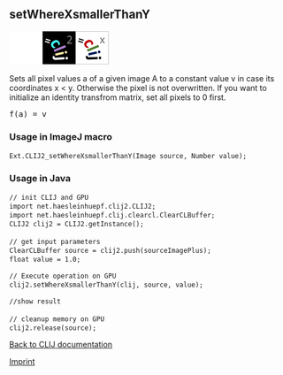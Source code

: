 ## setWhereXsmallerThanY
<img src="images/mini_empty_logo.png"/><img src="images/mini_clij2_logo.png"/><img src="images/mini_clijx_logo.png"/>

Sets all pixel values a of a given image A to a constant value v in case its coordinates x < y. Otherwise the pixel is not overwritten.
If you want to initialize an identity transfrom matrix, set all pixels to 0 first.

<pre>f(a) = v</pre>

### Usage in ImageJ macro
```
Ext.CLIJ2_setWhereXsmallerThanY(Image source, Number value);
```


### Usage in Java
```
// init CLIJ and GPU
import net.haesleinhuepf.clij2.CLIJ2;
import net.haesleinhuepf.clij.clearcl.ClearCLBuffer;
CLIJ2 clij2 = CLIJ2.getInstance();

// get input parameters
ClearCLBuffer source = clij2.push(sourceImagePlus);
float value = 1.0;
```

```
// Execute operation on GPU
clij2.setWhereXsmallerThanY(clij, source, value);
```

```
//show result

// cleanup memory on GPU
clij2.release(source);
```


[Back to CLIJ documentation](https://clij.github.io/)

[Imprint](https://clij.github.io/imprint)
